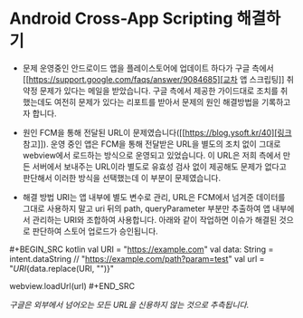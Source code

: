 # Android Cross-App Scripting 해결하기


* 문제
운영중인 안드로이드 앱을 플레이스토어에 업데이트 하다가 구글 측에서 [[https://support.google.com/faqs/answer/9084685][교차 앱 스크립팅]] 취약정 문제가 있다는 메일을 받았습니다. 구글 측에서 제공한 가이드대로 조치를 취했는데도 여전히 문제가 있다는 리포트를 받아서 문제의 원인 해결방법을 기록하고자 합니다.

* 원인
FCM을 통해 전달된 URL이 문제였습니다([[https://blog.ysoft.kr/40][링크 참고]]). 운영 중인 앱은 FCM을 통해 전달받은 URL을 별도의 조치 없이 그대로 webview에서 로드하는 방식으로 운영되고 있었습니다. 이 URL은 저희 측에서 만든 서버에서 보내주는 URL이라 별도로 유효성 검사 없이 제공해도 문제가 없다고 판단해서 이러한 방식을 선택했는데 이 부분이 문제였습니다.

* 해결 방법
URI는 앱 내부에 별도 변수로 관리, URL은 FCM에서 넘겨준 데이터를 그대로 사용하지 말고 uri 뒤의 path, queryParameter 부분만 추출하여 앱 내부에서 관리하는 URI와 조합하여 사용합니다. 아래와 같이 작업하면 이슈가 해결된 것으로 판단하여 스토어 업로드가 승인됩니다.

#+BEGIN_SRC kotlin
val URI = "https://example.com"
val data: String = intent.dataString // "https://example.com/path?param=test"
val url = "${URI}${data.replace(URI, "")}"

webview.loadUrl(url)
#+END_SRC

*구글은 외부에서 넘어오는 모든 URL을 신용하지 않는 것으로 추측됩니다.*

